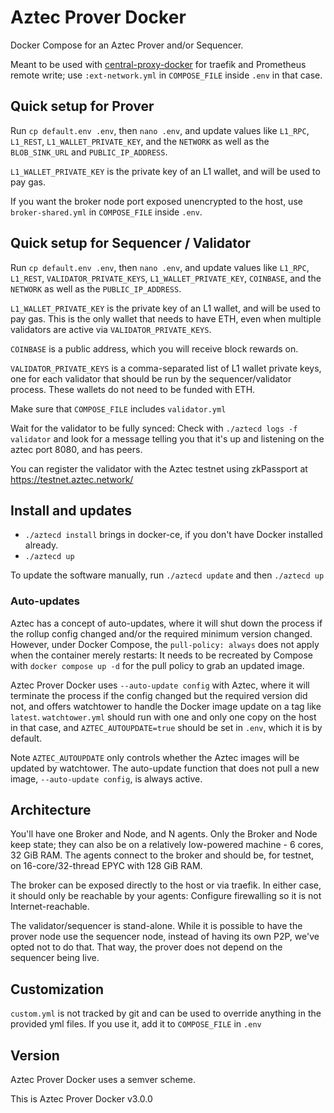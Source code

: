 # Aztec Prover Docker

Docker Compose for an Aztec Prover and/or Sequencer.

Meant to be used with [central-proxy-docker](https://github.com/CryptoManufaktur-io/central-proxy-docker) for traefik
and Prometheus remote write; use `:ext-network.yml` in `COMPOSE_FILE` inside `.env` in that case.

## Quick setup for Prover

Run `cp default.env .env`, then `nano .env`, and update values like `L1_RPC`, `L1_REST`, `L1_WALLET_PRIVATE_KEY`,
and the `NETWORK` as well as the `BLOB_SINK_URL` and `PUBLIC_IP_ADDRESS`.

`L1_WALLET_PRIVATE_KEY` is the private key of an L1 wallet, and will be used to pay gas.

If you want the broker node port exposed unencrypted to the host, use `broker-shared.yml` in `COMPOSE_FILE` inside `.env`.

## Quick setup for Sequencer / Validator

Run `cp default.env .env`, then `nano .env`, and update values like `L1_RPC`, `L1_REST`, `VALIDATOR_PRIVATE_KEYS`,
`L1_WALLET_PRIVATE_KEY`, `COINBASE`, and the `NETWORK` as well as the `PUBLIC_IP_ADDRESS`.

`L1_WALLET_PRIVATE_KEY` is the private key of an L1 wallet, and will be used to pay gas. This is the only wallet that
needs to have ETH, even when multiple validators are active via `VALIDATOR_PRIVATE_KEYS`.

`COINBASE` is a public address, which you will receive block rewards on.

`VALIDATOR_PRIVATE_KEYS` is a comma-separated list of L1 wallet private keys, one for each validator that should
be run by the sequencer/validator process. These wallets do not need to be funded with ETH.

Make sure that `COMPOSE_FILE` includes `validator.yml`

Wait for the validator to be fully synced: Check with `./aztecd logs -f validator` and look for a message telling
you that it's up and listening on the aztec port 8080, and has peers.

You can register the validator with the Aztec testnet using zkPassport at https://testnet.aztec.network/

## Install and updates

- `./aztecd install` brings in docker-ce, if you don't have Docker installed already.
- `./aztecd up`

To update the software manually, run `./aztecd update` and then `./aztecd up`

### Auto-updates

Aztec has a concept of auto-updates, where it will shut down the process if the rollup config changed and/or
the required minimum version changed. However, under Docker Compose, the `pull-policy: always` does not
apply when the container merely restarts: It needs to be recreated by Compose with `docker compose up -d` for
the pull policy to grab an updated image.

Aztec Prover Docker uses `--auto-update config` with Aztec, where it will terminate the process if the
config changed but the required version did not, and offers watchtower to handle the Docker image update on a
tag like `latest`. `watchtower.yml` should run with one and only one copy on the host in that case, and
`AZTEC_AUTOUPDATE=true` should be set in `.env`, which it is by default.

Note `AZTEC_AUTOUPDATE` only controls whether the Aztec images will be updated by watchtower. The auto-update
function that does not pull a new image, `--auto-update config`, is always active.

## Architecture

You'll have one Broker and Node, and N agents. Only the Broker and Node keep state; they can also be on a relatively low-powered machine - 6 cores, 32 GiB RAM. The agents connect
to the broker and should be, for testnet, on 16-core/32-thread EPYC with 128 GiB RAM.

The broker can be exposed directly to the host or via traefik. In either case, it should only be reachable by your agents: Configure firewalling so it is not Internet-reachable.

The validator/sequencer is stand-alone. While it is possible to have the prover node use the sequencer node, instead
of having its own P2P, we've opted not to do that. That way, the prover does not depend on the sequencer being live.

## Customization

`custom.yml` is not tracked by git and can be used to override anything in the provided yml files. If you use it,
add it to `COMPOSE_FILE` in `.env`

## Version

Aztec Prover Docker uses a semver scheme.

This is Aztec Prover Docker v3.0.0
